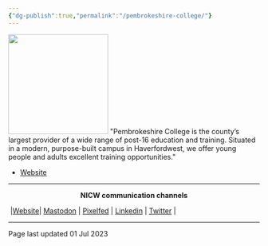 ```yaml
---
{"dg-publish":true,"permalink":"/pembrokeshire-college/"}
---
```



<img src="https://www.pembrokeshire.ac.uk/wp-content/uploads/2021/10/College-logo-e1633681500269-1131x318.png" height="200">
"Pembrokeshire College is the county’s largest provider of a wide range of post-16 education and training. Situated in a modern, purpose-built campus in Haverfordwest, we offer young people and adults excellent training opportunities."

- [Website](https://www.pembrokeshire.ac.uk/) 


***
<p style="text-align: center;font-weight:bold";>NICW communication channels</p>

󠁧 |[Website](https://nationalinfrastructurecommission.wales)| [Mastodon](https://toot.wales/@NICW) | [Pixelfed](https://pix.toot.wales/NICW) | [Linkedin](https://www.linkedin.com/company/26268509/) | [Twitter](https://twitter.com/InfraCommCymru) |
***
Page last updated 01 Jul 2023